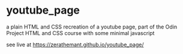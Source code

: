 # youtube_page

a plain HTML and CSS recreation of a youtube page, part of the Odin Project HTML and CSS course
with some minimal javascript

see live at https://zerathemant.github.io/youtube_page/
